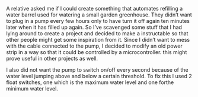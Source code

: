A relative asked me if I could create something that automates refilling a water barrel used for watering a small garden greenhouse. They didn’t want to plug in a pump every few hours only to have turn it off again ten minutes later when it has filled up again. So I’ve scavenged some stuff that I had lying around to create a project and decided to make a instructable so that other people might get some inspiration from it.
Since I didn’t want to mess with the cable connected to the pump, I decided to modify an old power strip in a way so that it could be controlled by a microcontroller. this might prove useful in other projects as well.

I also did not want the pump to switch on/off every second because of the water level jumping above and below a certain threshold. To fix this I used 2 float switches, one which is the maximum water level and one forthe minimum water level.


